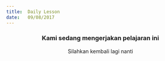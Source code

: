 ```yaml
---
title:  Daily Lesson
date:   09/08/2017
---
```


### <center>Kami sedang mengerjakan pelajaran ini</center>
<center>Silahkan kembali lagi nanti</center>